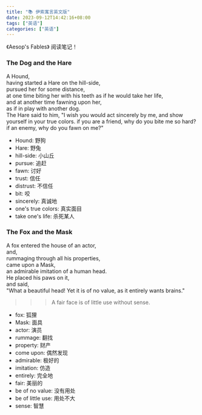 ```yaml
---
title: "📚 伊索寓言英文版"
date: 2023-09-12T14:42:16+08:00
tags: ["英语"]
categories: ["英语"]
---
```


《Aesop's Fables》 阅读笔记！  

<!--more-->

### The Dog and the Hare

A Hound,  
having started a Hare on the hill-side,  
pursued her for some distance,   
at one time biting her with his teeth as if he would take her life,  
and at another time fawning upon her,   
as if in play with another dog.   
The Hare said to him,
"I wish you would act sincerely by me, and show yourself in your true colors. if you are a friend, why do you bite me so hard? if an enemy, why do you fawn on me?"   

* Hound: 野狗
* Hare: 野兔
* hill-side: 小山丘
* pursue: 追赶
* fawn: 讨好
* trust: 信任
* distrust: 不信任
* bit: 咬
* sincerely: 真诚地
* one's true colors: 真实面目
* take one's life: 杀死某人

### The Fox and the Mask

A fox entered the house of an actor,  
and,  
rummaging through all his properties,  
came upon a Mask,   
an admirable imitation of a human head.   
He placed his paws on it,  
and said,  
"What a beautiful head! Yet it is of no value, as it entirely wants brains."   

>>> A fair face is of little use without sense.   

* fox: 狐狸
* Mask: 面具
* actor: 演员
* rummage: 翻找
* property: 财产
* come upon: 偶然发现
* admirable: 极好的
* imitation: 仿造
* entirely: 完全地
* fair: 美丽的
* be of no value: 没有用处
* be of little use: 用处不大
* sense: 智慧
